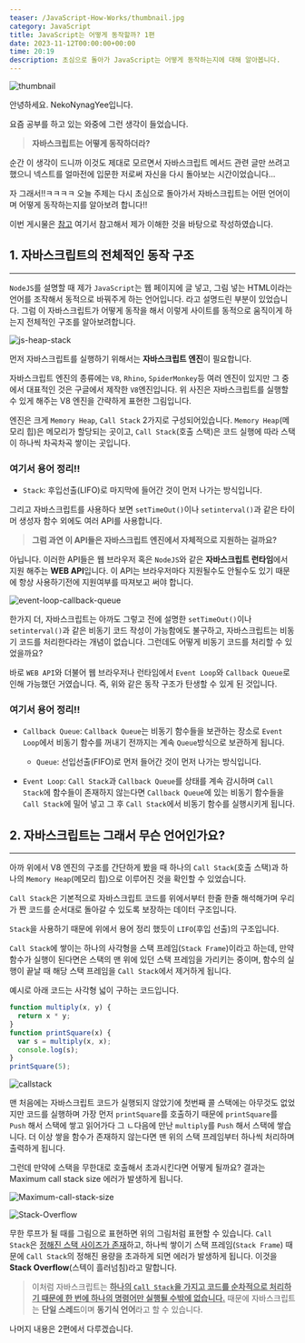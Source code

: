 ```yaml
---
teaser: /JavaScript-How-Works/thumbnail.jpg
category: JavaScript
title: JavaScript는 어떻게 동작할까? 1편
date: 2023-11-12T00:00:00+00:00
time: 20:19
description: 초심으로 돌아가 JavaScript는 어떻게 동작하는지에 대해 알아봅니다.
---
```


![thumbnail](/JavaScript-How-Works/thumbnail.jpg)

안녕하세요. NekoNynagYee입니다.

요즘 공부를 하고 있는 와중에 그런 생각이 들었습니다.

> **자바스크립트는 어떻게 동작하더라?**

순간 이 생각이 드니까 이것도 제대로 모르면서 자바스크립트 메서드 관련 글만 쓰려고 했으니 넥스트를 얼마전에 입문한 저로써 자신을 다시 돌아보는 시간이었습니다...

자 그래서!!ㅋㅋㅋㅋ 오늘 주제는 다시 초심으로 돌아가서 자바스크립트는 어떤 언어이며 어떻게 동작하는지를 알아보려 합니다!!

이번 게시물은 <a href="https://tristy.tistory.com/51">참고</a> 여기서 참고해서 제가 이해한 것을 바탕으로 작성하였습니다.

## 1. 자바스크립트의 전체적인 동작 구조

---

`NodeJS`를 설명할 때 제가 `JavaScript`는 웹 페이지에 글 넣고, 그림 넣는 HTML이라는 언어를 조작해서 동적으로 바꿔주게 하는 언어입니다. 라고 설명드린 부분이 있었습니다. 그럼 이 자바스크립트가 어떻게 동작을 해서 이렇게 사이트를 동적으로 움직이게 하는지 전체적인 구조를 알아보려합니다.

![js-heap-stack](/JavaScript-How-Works/js-heap-stack.png)

먼저 자바스크립트를 실행하기 위해서는 **자바스크립트 엔진**이 필요합니다.

자바스크립트 엔진의 종류에는 `V8`, `Rhino`, `SpiderMonkey`등 여러 엔진이 있지만
그 중에서 대표적인 것은 구글에서 제작한 `V8`엔진입니다. 위 사진은 자바스크립트를 실행할 수 있게 해주는 V8 엔진을 간략하게 표현한 그림입니다.

엔진은 크게 `Memory Heap`, `Call Stack` 2가지로 구성되어있습니다. `Memory Heap`(메모리 힙)은 메모리가 할당되는 곳이고, `Call Stack`(호출 스택)은 코드 실행에 따라 스택이 하나씩 차곡차곡 쌓이는 곳입니다.

### 여기서 용어 정리!!

- `Stack`: 후입선출(LIFO)로 마지막에 들어간 것이 먼저 나가는 방식입니다.

그리고 자바스크립트를 사용하다 보면 `setTimeOut()`이나 `setinterval()`과 같은 타이머 생성자 함수 외에도 여러 API를 사용합니다.

> **그럼 과연 이 API들은 자바스크립트 엔진에서 자체적으로 지원하는 걸까요?**

아닙니다. 이러한 API들은 웹 브라우저 혹은 `NodeJS`와 같은 **자바스크립트 런타임**에서 지원 해주는 **WEB API**입니다. 이 API는 브라우저마다 지원될수도 안될수도 있기 때문에 항상 사용하기전에 지원여부를 따져보고 써야 합니다.

![event-loop-callback-queue](/JavaScript-How-Works/event-loop-callback-queue.png)

한가지 더, 자바스크립트는 아까도 그렇고 전에 설명한 `setTimeOut()`이나 `setinterval()`과 같은 비동기 코드 작성이 가능함에도 불구하고, 자바스크립트는 비동기 코드를 처리한다라는 개념이 없습니다. 그런데도 어떻게 비동기 코드를 처리할 수 있었을까요?

바로 `WEB API`와 더불어 웹 브라우저나 런타임에서 `Event Loop`와 `Callback Queue`로 인해 가능했던 거였습니다. 즉, 위와 같은 동작 구조가 탄생할 수 있게 된 것입니다.

### 여기서 용어 정리!!

- `Callback Queue`: `Callback Queue`는 비동기 함수들을 보관하는 장소로 `Event Loop`에서 비동기 함수를 꺼내기 전까지는 계속 `Queue`방식으로 보관하게 됩니다.

  - `Queue`: 선입선출(FIFO)로 먼저 들어간 것이 먼저 나가는 방식입니다.

- `Event Loop`: `Call Stack`과 `Callback Queue`를 상태를 계속 감시하며 `Call Stack`에 함수들이 존재하지 않는다면 `Callback Queue`에 있는 비동기 함수들을 `Call Stack`에 밀어 넣고 그 후 `Call Stack`에서 비동기 함수를 실행시키게 됩니다.

## 2. 자바스크립트는 그래서 무슨 언어인가요?

---

아까 위에서 V8 엔진의 구조를 간단하게 봤을 때 하나의 `Call Stack`(호출 스택)과 하나의 `Memory Heap`(메모리 힙)으로 이루어진 것을 확인할 수 있었습니다.

`Call Stack`은 기본적으로 자바스크립트 코드를 위에서부터 한줄 한줄 해석해가며 우리가 짠 코드를 순서대로 돌아갈 수 있도록 보장하는 데이터 구조입니다.

`Stack`을 사용하기 때문에 위에서 용어 정리 했듯이 `LIFO`(후입 선출)의 구조입니다.

`Call Stack`에 쌓이는 하나의 사각형을 스택 프레임(`Stack Frame`)이라고 하는데, 만약 함수가 실행이 된다면은 스택의 맨 위에 있던 스택 프레임을 가리키는 중이며, 함수의 실행이 끝날 때 해당 스택 프레임을 `Call Stack`에서 제거하게 됩니다.

예시로 아래 코드는 사각형 넓이 구하는 코드입니다.

```javascript
function multiply(x, y) {
  return x * y;
}
function printSquare(x) {
  var s = multiply(x, x);
  console.log(s);
}
printSquare(5);
```

![callstack](/JavaScript-How-Works/callstack.png)

맨 처음에는 자바스크립트 코드가 실행되지 않았기에 첫번째 콜 스택에는 아무것도 없었지만 코드를 실행하며 가장 먼저 `printSquare`를 호출하기 때문에 `printSquare`를 `Push` 해서 스택에 쌓고 읽어가다 그 ㄴ다음에 만난 `multiply`를 `Push` 해서 스택에 쌓습니다. 더 이상 쌓을 함수가 존재하지 않는다면 맨 위의 스택 프레임부터 하나씩 처리하며 출력하게 됩니다.

그런데 만약에 스택을 무한대로 호출해서 초과시킨다면 어떻게 될까요? 결과는 Maximum call stack size 에러가 발생하게 됩니다.

![Maximum-call-stack-size](/JavaScript-How-Works/Maximum-call-stack-size.png)

![Stack-Overflow](/JavaScript-How-Works/Stack-Overflow.png)

무한 루프가 될 때를 그림으로 표현하면 위의 그림처럼 표현할 수 있습니다. `Call Stack`은 <u>정해진 스택 사이즈가 존재</u>하고, 하나씩 쌓이기 스택 프레임(`Stack Frame`) 때문에 `Call Stack`의 정해진 용량을 초과하게 되면 에러가 발생하게 됩니다. 이것을 **Stack Overflow**(스텍이 흘러넘침)라고 말합니다.

> 이처럼 자바스크립트는 <u>**하나의 `Call Stack`을 가지고 코드를 순차적으로 처리하기 때문에 한 번에 하나의 명령어만 실행될 수밖에 없습니다.**</u> 때문에 자바스크립트는 **단일 스레드**이며 **동기식 언어**라고 할 수 있습니다.

나머지 내용은 2편에서 다루겠습니다.
